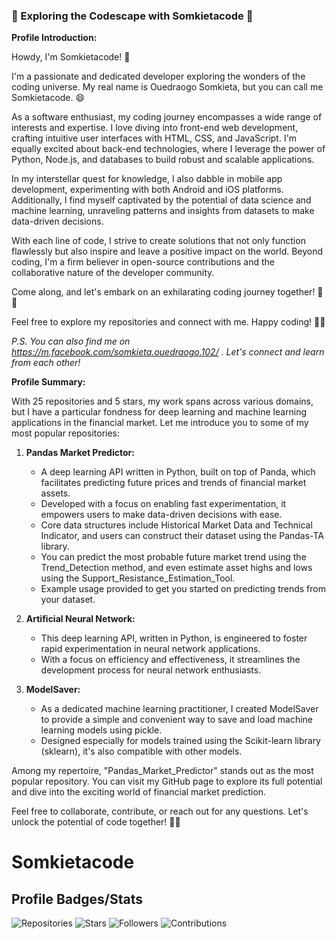 ### 🚀 Exploring the Codescape with Somkietacode 🌌

**Profile Introduction:**

Howdy, I'm Somkietacode! 👋

I'm a passionate and dedicated developer exploring the wonders of the coding universe. My real name is Ouedraogo Somkieta, but you can call me Somkietacode. 😄

As a software enthusiast, my coding journey encompasses a wide range of interests and expertise. I love diving into front-end web development, crafting intuitive user interfaces with HTML, CSS, and JavaScript. I'm equally excited about back-end technologies, where I leverage the power of Python, Node.js, and databases to build robust and scalable applications.

In my interstellar quest for knowledge, I also dabble in mobile app development, experimenting with both Android and iOS platforms. Additionally, I find myself captivated by the potential of data science and machine learning, unraveling patterns and insights from datasets to make data-driven decisions.

With each line of code, I strive to create solutions that not only function flawlessly but also inspire and leave a positive impact on the world. Beyond coding, I'm a firm believer in open-source contributions and the collaborative nature of the developer community.

Come along, and let's embark on an exhilarating coding journey together! 🚀🌌

Feel free to explore my repositories and connect with me. Happy coding! 🚀🔥

*P.S. You can also find me on https://m.facebook.com/somkieta.ouedraogo.102/ . Let's connect and learn from each other!*

**Profile Summary:**

With 25 repositories and 5 stars, my work spans across various domains, but I have a particular fondness for deep learning and machine learning applications in the financial market. Let me introduce you to some of my most popular repositories:

1. **Pandas Market Predictor:**
   - A deep learning API written in Python, built on top of Panda, which facilitates predicting future prices and trends of financial market assets.
   - Developed with a focus on enabling fast experimentation, it empowers users to make data-driven decisions with ease.
   - Core data structures include Historical Market Data and Technical Indicator, and users can construct their dataset using the Pandas-TA library.
   - You can predict the most probable future market trend using the Trend_Detection method, and even estimate asset highs and lows using the Support_Resistance_Estimation_Tool.
   - Example usage provided to get you started on predicting trends from your dataset.

2. **Artificial Neural Network:**
   - This deep learning API, written in Python, is engineered to foster rapid experimentation in neural network applications.
   - With a focus on efficiency and effectiveness, it streamlines the development process for neural network enthusiasts.

3. **ModelSaver:**
   - As a dedicated machine learning practitioner, I created ModelSaver to provide a simple and convenient way to save and load machine learning models using pickle.
   - Designed especially for models trained using the Scikit-learn library (sklearn), it's also compatible with other models.

Among my repertoire, "Pandas_Market_Predictor" stands out as the most popular repository. You can visit my GitHub page to explore its full potential and dive into the exciting world of financial market prediction.

Feel free to collaborate, contribute, or reach out for any questions. Let's unlock the potential of code together! 🚀🌌


# Somkietacode

## Profile Badges/Stats

![Repositories](https://img.shields.io/github/repo-count/somkietacode/somkietacode)
![Stars](https://img.shields.io/github/stars/somkietacode/somkietacode)
![Followers](https://img.shields.io/github/followers/somkietacode?style=social)
![Contributions](https://img.shields.io/github/last-commit/somkietacode/somkietacode)



<!--
**somkietacode/somkietacode** is a ✨ _special_ ✨ repository because its `README.md` (this file) appears on your GitHub profile.

Here are some ideas to get you started:

- 🔭 I’m currently working on ...
- 🌱 I’m currently learning ...
- 👯 I’m looking to collaborate on ...
- 🤔 I’m looking for help with ...
- 💬 Ask me about ...
- 📫 How to reach me: ...
- 😄 Pronouns: ...
- ⚡ Fun fact: ...
-->
